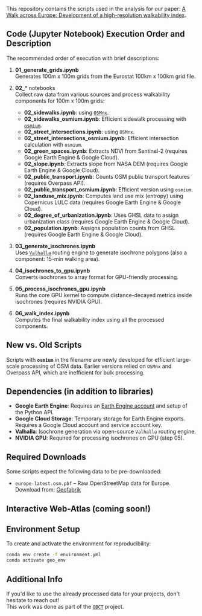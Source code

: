 
This repository contains the scripts used in the analysis for our paper: [A Walk across Europe: Development of a high-resolution walkability index](https://arxiv.org/abs/2504.17897).

## Code (Jupyter Notebook) Execution Order and Description

The recommended order of execution with brief descriptions:

1. **01_generate_grids.ipynb**  
   Generates 100m x 100m grids from the Eurostat 100km x 100km grid file.

2. **02_*** notebooks  
   Collect raw data from various sources and process walkability components for 100m x 100m grids:
   - **02_sidewalks.ipynb**: using [`OSMnx`](https://github.com/gboeing/osmnx).
   - **02_sidewalks_osmium.ipynb**: Efficient sidewalk processing with [`osmium`](https://osmcode.org/pyosmium/).
   - **02_street_intersections.ipynb**: using `OSMnx`.
   - **02_street_intersections_osmium.ipynb**: Efficient intersection calculation with `osmium`.
   - **02_green_spaces.ipynb**: Extracts NDVI from Sentinel-2 (requires Google Earth Engine & Google Cloud).
   - **02_slope.ipynb**: Extracts slope from NASA DEM (requires Google Earth Engine & Google Cloud).
   - **02_public_transport.ipynb**: Counts OSM public transport features (requires Overpass API).
   - **02_public_transport_osmium.ipynb**: Efficient version using `osmium`.
   - **02_landuse_mix.ipynb**: Computes land use mix (entropy) using Copernicus LULC data (requires Google Earth Engine & Google Cloud).
   - **02_degree_of_urbanization.ipynb**: Uses GHSL data to assign urbanization class (requires Google Earth Engine & Google Cloud).
   - **02_population.ipynb**: Assigns population counts from GHSL (requires Google Earth Engine & Google Cloud).

3. **03_generate_isochrones.ipynb**  
   Uses [`Valhalla`](https://github.com/valhalla/valhalla) routing engine to generate isochrone polygons (also a component: 15-min walking area).

4. **04_isochrones_to_gpu.ipynb**  
   Converts isochrones to array format for GPU-friendly processing.

5. **05_process_isochrones_gpu.ipynb**  
   Runs the core GPU kernel to compute distance-decayed metrics inside isochrones (requires NVIDIA GPU).

6. **06_walk_index.ipynb**  
   Computes the final walkability index using all the processed components.

## New vs. Old Scripts

Scripts with **`osmium`** in the filename are newly developed for efficient large-scale processing of OSM data. Earlier versions relied on `OSMnx` and Overpass API, which are inefficient for bulk processing.

## Dependencies (in addition to libraries)

- **Google Earth Engine**: Requires an [Earth Engine account](https://signup.earthengine.google.com/) and setup of the Python API.
- **Google Cloud Storage**: Temporary storage for Earth Engine exports. Requires a Google Cloud account and service account key.
- **Valhalla**: Isochrone generation via open-source `Valhalla` routing engine. 
- **NVIDIA GPU**: Required for processing isochrones on GPU (step 05).

## Required Downloads

Some scripts expect the following data to be pre-downloaded:

- `europe-latest.osm.pbf` – Raw OpenStreetMap data for Europe.  
  Download from: [Geofabrik](https://download.geofabrik.de/europe.html)

## Interactive Web-Atlas (coming soon!)

## Environment Setup

To create and activate the environment for reproducibility:

```bash
conda env create -f environment.yml
conda activate geo_env
```

## Additional Info

If you'd like to use the already processed data for your projects, don't hesitate to reach out!  
This work was done as part of the [`OBCT`](https://www.obct.nl/) project.
